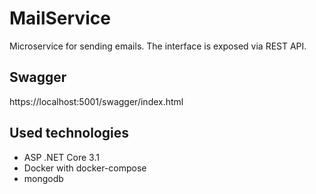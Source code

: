 # MailService

Microservice for sending emails. The interface is exposed via REST API.


## Swagger
https://localhost:5001/swagger/index.html

## Used technologies
 - ASP .NET Core 3.1
 - Docker with docker-compose
 - mongodb
